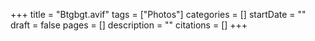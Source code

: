 +++
title = "Btgbgt.avif"
tags = ["Photos"]
categories = []
startDate = ""
draft = false
pages = []
description = ""
citations = []
+++
